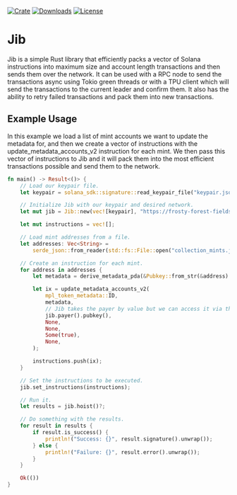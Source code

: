 [![Crate](https://img.shields.io/crates/v/jib)](https://crates.io/crates/jib)
[![Downloads](https://img.shields.io/crates/d/jib)](https://crates.io/crates/jib)
[![License](https://img.shields.io/crates/l/jib)](https://github.com/samuelvanderwaal/jib/blob/main/LICENSE)


 # Jib

 Jib is a simple Rust library that efficiently packs a vector of Solana instructions into maximum size and account length transactions
 and then sends them over the network. It can be used with a RPC node to send the transactions async using Tokio green threads or with a TPU client
 which will send the transactions to the current leader and confirm them. It also has the ability to retry failed transactions and pack them into new transactions.

 ## Example Usage

 In this example we load a list of mint accounts we want to update the metadata for, and then we create a vector of instructions with the update_metadata_accounts_v2 instruction for each mint.
 We then pass this vector of instructions to Jib and it will pack them into the most efficient transactions possible and send them to the network.

 ```rust
 fn main() -> Result<()> {
     // Load our keypair file.
     let keypair = solana_sdk::signature::read_keypair_file("keypair.json").unwrap();

     // Initialize Jib with our keypair and desired network.
     let mut jib = Jib::new(vec![keypair], "https://frosty-forest-fields.solana-mainnet.quiknode.pro")?;

     let mut instructions = vec![];

     // Load mint addresses from a file.
     let addresses: Vec<String> =
         serde_json::from_reader(std::fs::File::open("collection_mints.json")?)?;

     // Create an instruction for each mint.
     for address in addresses {
         let metadata = derive_metadata_pda(&Pubkey::from_str(&address).unwrap());

         let ix = update_metadata_accounts_v2(
             mpl_token_metadata::ID,
             metadata,
             // Jib takes the payer by value but we can access it via this fn.
             jib.payer().pubkey(),
             None,
             None,
             Some(true),
             None,
         );

         instructions.push(ix);
     }

     // Set the instructions to be executed.
     jib.set_instructions(instructions);

     // Run it.
     let results = jib.hoist()?;

     // Do something with the results.
     for result in results {
         if result.is_success() {
             println!("Success: {}", result.signature().unwrap());
         } else {
             println!("Failure: {}", result.error().unwrap());
         }
     }

     Ok(())
 }
 ```
 